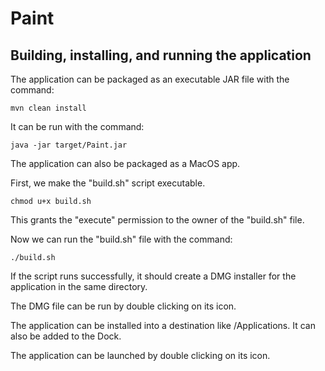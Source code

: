 # Paint

## Building, installing, and running the application

The application can be packaged as an executable JAR file with the command:

    mvn clean install

It can be run with the command:

    java -jar target/Paint.jar

The application can also be packaged as a MacOS app.

First, we make the "build.sh" script executable.

    chmod u+x build.sh

This grants the "execute" permission to the owner of the "build.sh" file.

Now we can run the "build.sh" file with the command:

    ./build.sh

If the script runs successfully, it should create a DMG installer for the application in the same directory.

The DMG file can be run by double clicking on its icon.

The application can be installed into a destination like /Applications. It can also be added to the Dock.

The application can be launched by double clicking on its icon.
